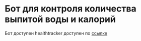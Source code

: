 # Бот для контроля количества выпитой воды и калорий

Бот доступен healthtracker доступен по [ссылке](https://t.me/HealthCalWatFoodBot)
